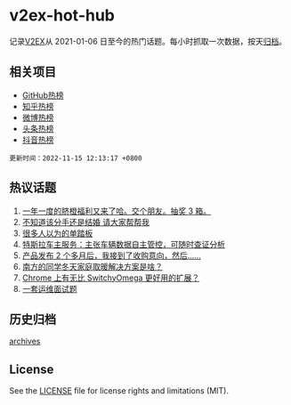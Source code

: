 # v2ex-hot-hub

 记录[V2EX](https://www.v2ex.com/)从 2021-01-06 日至今的热门话题。每小时抓取一次数据，按天[归档](archives)。
 
 ## 相关项目

- [GitHub热榜](https://github.com/lonnyzhang423/github-hot-hub)
- [知乎热榜](https://github.com/lonnyzhang423/zhihu-hot-hub)
- [微博热榜](https://github.com/lonnyzhang423/weibo-hot-hub)
- [头条热榜](https://github.com/lonnyzhang423/toutiao-hot-hub)
- [抖音热榜](https://github.com/lonnyzhang423/douyin-hot-hub)


 `更新时间：2022-11-15 12:13:17 +0800`

## 热议话题

1. [一年一度的脐橙福利又来了哈。交个朋友。抽奖 3 箱。](https://www.v2ex.com/t/895134)
1. [不知道该分手还是结婚 请大家帮帮我](https://www.v2ex.com/t/895243)
1. [很多人以为的单踏板](https://www.v2ex.com/t/895133)
1. [特斯拉车主服务：主张车辆数据自主管控，可随时查证分析](https://www.v2ex.com/t/895082)
1. [产品发布 2 个多月后，我接到了收购意向，然后……](https://www.v2ex.com/t/895100)
1. [南方的同学冬天家庭取暖解决方案是啥？](https://www.v2ex.com/t/895217)
1. [Chrome 上有无比 SwitchyOmega 更好用的扩展？](https://www.v2ex.com/t/895078)
1. [一套运维面试题](https://www.v2ex.com/t/895119)

## 历史归档

[archives](archives)

## License

See the [LICENSE](LICENSE) file for license rights and limitations (MIT).
